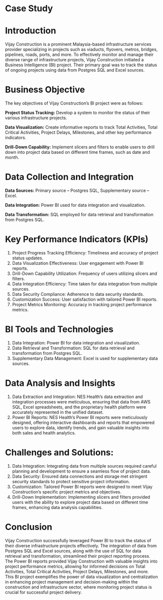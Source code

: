 # Case Study
# Introduction
Vijay Construction is a prominent Malaysia-based infrastructure services provider specializing in projects such as viaducts, flyovers, metros, bridges, pipelines, roads, ports, and more. To effectively monitor and manage their diverse range of infrastructure projects, Vijay Construction initiated a Business Intelligence (BI) project. Their primary goal was to track the status of ongoing projects using data from Postgres SQL and Excel sources.
# Business Objective
 The key objectives of Vijay Construction’s BI project were as follows:

**Project Status Tracking:** Develop a system to monitor the status of their various infrastructure projects.

**Data Visualization:** Create informative reports to track Total Activities, Total Critical Activities, Project Delays, Milestones, and other key performance indicators.

**Drill-Down Capability:** Implement slicers and filters to enable users to drill down into project data based on different time frames, such as date and month.
# Data Collection and Integration

**Data Sources:** Primary source – Postgres SQL, Supplementary source – Excel.

**Data Integration:** Power BI used for data integration and visualization.

**Data Transformation:** SQL employed for data retrieval and transformation from Postgres SQL.
# Key Performance Indicators (KPIs)
1. Project Progress Tracking Efficiency: Timeliness and accuracy of project status updates.
2. Data Visualization Effectiveness: User engagement with Power BI reports.
3. Drill-Down Capability Utilization: Frequency of users utilizing slicers and filters.
4. Data Integration Efficiency: Time taken for data integration from multiple sources.
5. Data Security Compliance: Adherence to data security standards.
6. Customization Success: User satisfaction with tailored Power BI reports.
7. Project Metrics Monitoring: Accuracy in tracking project performance metrics.
# BI Tools and Technologies
1. Data Integration: Power BI for data integration and visualization.
2. Data Retrieval and Transformation: SQL for data retrieval and transformation from Postgres SQL.
3. Supplementary Data Management: Excel is used for supplementary data sources.
# Data Analysis and Insights
1. Data Extraction and Integration: NES Health’s data extraction and integration processes were meticulous, ensuring that data from AWS SQL, Excel spreadsheets, and the proprietary health platform were accurately represented in the unified dataset.
2. Power BI Reports: NES Health’s Power BI reports were meticulously designed, offering interactive dashboards and reports that empowered users to explore data, identify trends, and gain valuable insights into both sales and health analytics.
# Challenges and Solutions:
1. Data Integration: Integrating data from multiple sources required careful planning and development to ensure a seamless flow of project data.
2. Data Security: Ensured data connections and storage met stringent security standards to protect sensitive project information.
3. Customization: Tailored Power BI reports were designed to meet Vijay Construction’s specific project metrics and objectives.
4. Drill-Down Implementation: Implementing slicers and filters provided users with the ability to explore project data based on different time frames, enhancing data analysis capabilities.
# Conclusion
Vijay Construction successfully leveraged Power BI to track the status of their diverse infrastructure projects effectively. The integration of data from Postgres SQL and Excel sources, along with the use of SQL for data retrieval and transformation, streamlined their project reporting process.
The Power BI reports provided Vijay Construction with valuable insights into project performance metrics, allowing for informed decisions on Total Activities, Total Critical Activities, Project Delays, Milestones, and more. This BI project exemplifies the power of data visualization and centralization in enhancing project management and decision-making within the construction and infrastructure sector, where monitoring project status is crucial for successful project delivery.



